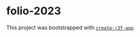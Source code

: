 # folio-2023

This project was bootstrapped with [`create-r3f-app`](https://github.com/utsuboco/create-r3f-app)